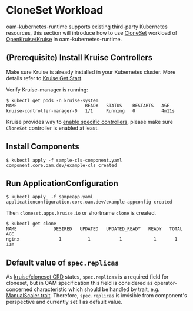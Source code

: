 # CloneSet Workload

oam-kubernetes-runtime supports existing third-party Kubernetes resources, this section will introduce how to use [CloneSet](https://github.com/openkruise/kruise/tree/master/docs/concepts/cloneset) workload of [OpenKruise/Kruise](https://github.com/openkruise/kruise) in oam-kubernetes-runtime.

## (Prerequisite) Install Kruise Controllers
Make sure Kruise is already installed in your Kubernetes cluster. More details refer to [Kruise Get Start](https://github.com/openkruise/kruise/tree/master/docs).

Verify Kruise-manager is running:

```shell script
$ kubectl get pods -n kruise-system
NAME                          READY   STATUS    RESTARTS   AGE
kruise-controller-manager-0   1/1     Running   0          4m11s
```

Kruise provides way to [enable specific controllers](https://github.com/openkruise/kruise#optional-enable-specific-controllers), please make sure `CloneSet` controller is enabled at least. 

## Install Components

```shell script
$ kubectl apply -f sample-cls-component.yaml
component.core.oam.dev/example-cls created
```

## Run ApplicationConfiguration

```shell script
$ kubectl apply  -f sampeapp.yaml
applicationconfiguration.core.oam.dev/example-appconfig created
```
Then `cloneset.apps.kruise.io` or shortname `clone` is created.

```shell script
$ kubectl get clone
NAME              DESIRED   UPDATED   UPDATED_READY   READY   TOTAL   AGE
nginx               1          1           1            1       1      11m
```

## Default value of `spec.replicas` 

As [kruise/cloneset CRD](https://github.com/openkruise/kruise/blob/eb63c9b2aa9fa52ba7eb2e14f9dd140d9cfa4bb2/config/crds/apps_v1alpha1_cloneset.yaml#L227) states, `spec.replicas` is a required field for cloneset, but in OAM specification this field is considered as operator-concerned characteristic which should be handled by trait, e.g. [ManualScaler trait](https://github.com/crossplane/addon-oam-kubernetes-local/tree/79a8c2e5695a757aa06247058912b4354e1c6d09/pkg/controller/core/traits/manualscalertrait).  Therefore, `spec.replicas` is invisible from component's perspective and currently set 1 as default value.
